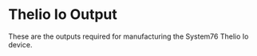 # Thelio Io Output

These are the outputs required for manufacturing the System76 Thelio Io device.
